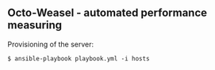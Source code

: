 ## Octo-Weasel - automated performance measuring

Provisioning of the server:

```
$ ansible-playbook playbook.yml -i hosts
```

